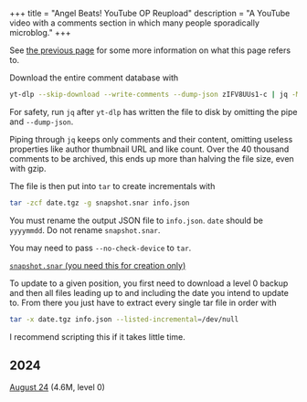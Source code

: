 +++
title = "Angel Beats! YouTube OP Reupload"
description = "A YouTube video with a comments section in which many people sporadically microblog."
+++

See [the previous page](@/diaries/_index.md) for some more information on what this page refers to.

<!-- more -->

Download the entire comment database with

```sh
yt-dlp --skip-download --write-comments --dump-json zIFV8UUs1-c | jq -Mcr '[.comments.[] | {"id": .id, "parent": .parent, "text": .text, "author": .author, "author_id": .author_id, "timestamp": .timestamp}]'
```

For safety, run `jq` after `yt-dlp` has written the file to disk by omitting the pipe and `--dump-json`.

Piping through `jq` keeps only comments and their content, omitting useless properties like author thumbnail URL and like count. Over the 40 thousand comments to be archived, this ends up more than halving the file size, even with gzip.

The file is then put into `tar` to create incrementals with

```sh
tar -zcf date.tgz -g snapshot.snar info.json
```

You must rename the output JSON file to `info.json`. `date` should be `yyyymmdd`. Do not rename `snapshot.snar`.

You may need to pass `--no-check-device` to `tar`.

[`snapshot.snar` (you need this for creation only)](snapshot.snar)

To update to a given position, you first need to download a level 0 backup and then all files leading up to and including the date you intend to update to. From there you just have to extract every single tar file in order with

```sh
tar -x date.tgz info.json --listed-incremental=/dev/null
```

I recommend scripting this if it takes little time.

## 2024

[August 24](20240824.tgz) (4.6M, level 0)

